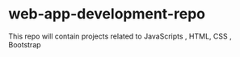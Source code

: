 # web-app-development-repo
This repo will contain projects related to JavaScripts , HTML, CSS , Bootstrap
